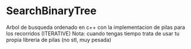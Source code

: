 # SearchBinaryTree
Arbol de busqueda ordenado en c++ con la implementacion de pilas para los recorridos (ITERATIVE)
Nota: cuando tengas tiempo trata de usar tu propia libreria de pilas (no stl, muy pesada)
